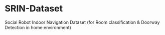 # SRIN-Dataset
Social Robot Indoor Navigation Dataset (for Room classification & Doorway Detection in home environment)
